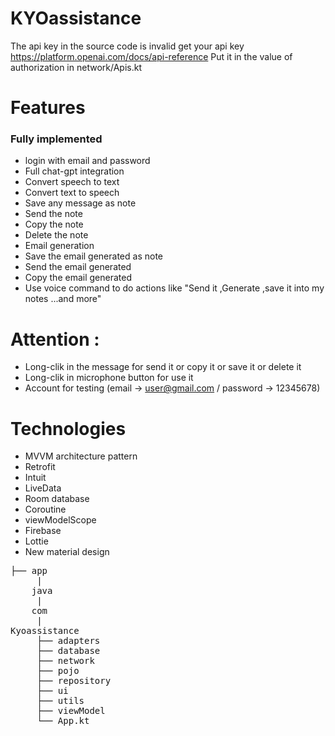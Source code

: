 # KYOassistance
The api key in the source code is invalid get your api key https://platform.openai.com/docs/api-reference
Put it in the value of authorization in network/Apis.kt
# Features
 <h3>Fully implemented</h3>

* login with email and password
* Full chat-gpt integration
* Convert speech to text
* Convert text to speech
* Save any message as note
* Send the note
* Copy the note
* Delete the note
* Email generation
* Save the email generated as note
* Send the email generated 
* Copy the email generated 
* Use voice command to do actions like "Send it ,Generate ,save it into my notes ...and more"

# Attention :
* Long-clik in the message for send it or copy it or save it or delete it
* Long-clik in microphone button for use it
* Account for testing (email -> user@gmail.com / password -> 12345678)
# Technologies
* MVVM architecture pattern
* Retrofit
* Intuit
* LiveData
* Room database
* Coroutine
* viewModelScope
* Firebase
* Lottie
* New material design
<pre>
├── app 
     |
    java
     |
    com
     |
Kyoassistance
     ├── adapters
     ├── database
     ├── network
     ├── pojo
     ├── repository
     ├── ui
     ├── utils
     ├── viewModel
     └── App.kt
<pre/>

